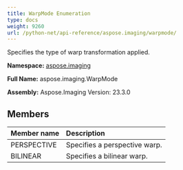 ```yaml
---
title: WarpMode Enumeration
type: docs
weight: 9260
url: /python-net/api-reference/aspose.imaging/warpmode/
---
```


Specifies the type of warp transformation applied.

**Namespace:** [aspose.imaging](/imaging/python-net/api-reference/aspose.imaging/)

**Full Name:** aspose.imaging.WarpMode

**Assembly:**  Aspose.Imaging Version: 23.3.0

## **Members**
|**Member name**|**Description**|
| :- | :- |
|PERSPECTIVE|Specifies a perspective warp.|
|BILINEAR|Specifies a bilinear warp.|
